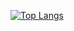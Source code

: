 [![Top Langs](https://github-readme-stats.vercel.app/api/top-langs/?username=PriestOfFerns)](https://github.com/anuraghazra/github-readme-stats)
